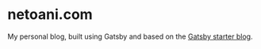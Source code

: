 # netoani.com

My personal blog, built using Gatsby and based on the [Gatsby starter blog](https://github.com/gatsbyjs/gatsby-starter-blog).
